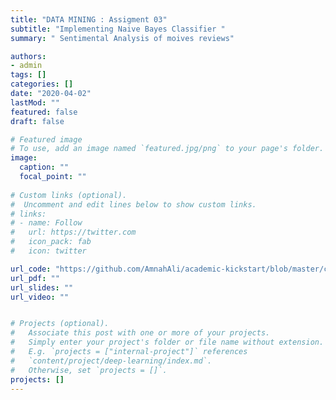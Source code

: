 ```yaml
---
title: "DATA MINING : Assigment 03"
subtitle: "Implementing Naive Bayes Classifier "
summary: " Sentimental Analysis of moives reviews"

authors:
- admin
tags: []
categories: []
date: "2020-04-02"
lastMod: ""
featured: false
draft: false

# Featured image
# To use, add an image named `featured.jpg/png` to your page's folder. 
image:
  caption: ""
  focal_point: ""
  
# Custom links (optional).
#  Uncomment and edit lines below to show custom links.
# links:
# - name: Follow
#   url: https://twitter.com
#   icon_pack: fab
#   icon: twitter

url_code: "https://github.com/AmnahAli/academic-kickstart/blob/master/content/post/assignment3/index.ipynb"
url_pdf: ""
url_slides: ""
url_video: ""


# Projects (optional).
#   Associate this post with one or more of your projects.
#   Simply enter your project's folder or file name without extension.
#   E.g. `projects = ["internal-project"]` references 
#   `content/project/deep-learning/index.md`.
#   Otherwise, set `projects = []`.
projects: []
---
```

